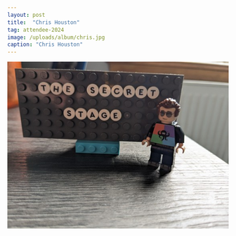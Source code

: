 ```yaml
---
layout: post
title:  "Chris Houston"
tag: attendee-2024
image: /uploads/album/chris.jpg
caption: "Chris Houston"
---
```


![](/uploads/album/chris.jpg)
